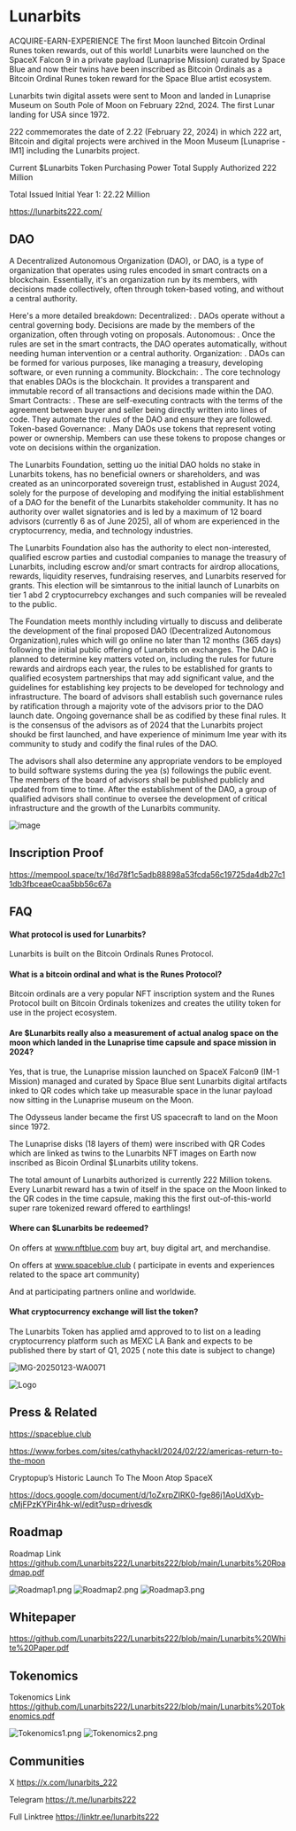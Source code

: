 
# Lunarbits

ACQUIRE-EARN-EXPERIENCE
The first Moon launched Bitcoin Ordinal Runes token rewards, out of this world!
Lunarbits were launched on the SpaceX Falcon 9 in a private payload (Lunaprise Mission) curated by Space Blue and now their twins have been inscribed as Bitcoin Ordinals as a Bitcoin Ordinal Runes token reward for the Space Blue artist ecosystem.

Lunarbits twin digital assets were sent to Moon and landed in Lunaprise Museum on South Pole of Moon on February 22nd, 2024. The first Lunar landing for USA since 1972.


222 commemorates the date of 2.22 (February 22, 2024) in which 222 art, Bitcoin and digital projects were archived in the Moon Museum [Lunaprise -IM1] including the Lunarbits project.

Current $Lunarbits Token Purchasing Power
Total Supply Authorized 222 Million

Total Issued Initial Year 1: 22.22 Million

https://lunarbits222.com/

## DAO
A Decentralized Autonomous Organization (DAO), or DAO, is a type of organization that operates using rules encoded in smart contracts on a blockchain. Essentially, it's an organization run by its members, with decisions made collectively, often through token-based voting, and without a central authority. 

Here's a more detailed breakdown:
Decentralized:
.
DAOs operate without a central governing body. Decisions are made by the members of the organization, often through voting on proposals. 
Autonomous:
.
Once the rules are set in the smart contracts, the DAO operates automatically, without needing human intervention or a central authority. 
Organization:
.
DAOs can be formed for various purposes, like managing a treasury, developing software, or even running a community. 
Blockchain:
.
The core technology that enables DAOs is the blockchain. It provides a transparent and immutable record of all transactions and decisions made within the DAO. 
Smart Contracts:
.
These are self-executing contracts with the terms of the agreement between buyer and seller being directly written into lines of code. They automate the rules of the DAO and ensure they are followed. 
Token-based Governance:
.
Many DAOs use tokens that represent voting power or ownership. Members can use these tokens to propose changes or vote on decisions within the organization. 

The Lunarbits Foundation, setting uo the initial DAO holds no stake in Lunarbits tokens, has no beneficial owners or shareholders, and was created as an unincorporated sovereign trust, established in August 2024, solely for the purpose of developing and modifying the initial establishment of a DAO for the benefit of the Lunarbits stakeholder community. It has no authority over wallet signatories and is led by a maximum of 12 board advisors (currently 6 as of June 2025), all of whom are experienced in the cryptocurrency, media, and technology industries.

The Lunarbits Foundation also has the authority to elect non-interested, qualified escrow parties and custodial companies  to manage the treasury of Lunarbits, including escrow and/or smart contracts for airdrop allocations, rewards, liquidity reserves, fundraising reserves, and Lunarbits reserved for grants. This election will be simtanrous to the initial launch of Lunarbits on tier 1 abd 2 cryptocurrebcy exchanges and such companies will be revealed to the public.


The Foundation meets monthly including virtually to discuss and deliberate the development of the final proposed DAO (Decentralized Autonomous Organization),rules which will go online no later than 12 months (365 days) following the initial public offering of Lunarbits on exchanges. The DAO is planned to determine key matters voted on, including the rules for future rewards and airdrops each year, the rules to be established for grants to qualified ecosystem partnerships that may add significant value, and the guidelines for establishing key projects to be developed for technology and infrastructure. The board of advisors shall establish such governance rules by ratification through a majority vote of the advisors prior to the DAO launch date. Ongoing governance shall be as codified by these final rules. It is the consensus of the advisors as of 2024 that the Lunarbits project shoukd be first launched, and have experience of minimum lme year with its community to study and codify the final rules of the DAO.

The advisors shall also determine any appropriate vendors to be employed to build software systems during the yea (s) followings the public event. The members of the board of advisors shall be published publicly and updated from time to time. After the establishment of the DAO, a group of qualified advisors shall continue to oversee the development of critical infrastructure and the growth of the Lunarbits community.

![image](https://github.com/user-attachments/assets/951cdc95-2a50-455e-a263-e457f375d646)


## Inscription Proof
https://mempool.space/tx/16d78f1c5adb88898a53fcda56c19725da4db27c11db3fbceae0caa5bb56c67a

## FAQ


#### What protocol is used for Lunarbits?

Lunarbits is built on the Bitcoin Ordinals Runes Protocol.

#### What is a bitcoin ordinal and what is the Runes Protocol?

Bitcoin ordinals are a very popular NFT inscription system and the Runes Protocol built on Bitcoin Ordinals tokenizes and creates the utility token for use in the project  ecosystem.

#### Are $Lunarbits really also a measurement of actual analog space on the moon which landed in the Lunaprise time capsule and space mission in 2024?

Yes, that is true, the Lunaprise mission launched on SpaceX Falcon9 (IM-1 Mission)  managed and curated by Space Blue sent Lunarbits digital artifacts inked to QR codes which take up measurable space in the lunar payload now sitting in the Lunaprise museum on the Moon.

The Odysseus lander became the first US spacecraft to land on the Moon since 1972.

The Lunaprise disks (18 layers of them) were inscribed with QR Codes which are linked as twins to the Lunarbits NFT images on Earth now inscribed as Bicoin Ordinal $Lunarbits utility tokens.

The total amount of Lunarbits authorized is currently 222 Million tokens. Every Lunarbit reward has a twin of itself in the space on the Moon linked to the QR codes in the time capsule, making this the first out-of-this-world super rare tokenized reward offered to earthlings!

#### Where can $Lunarbits be redeemed?

On offers at www.nftblue.com buy art, buy digital art, and merchandise.

On offers at www.spaceblue.club ( participate in events and experiences related to the space art community)

And at participating partners online and worldwide.

#### What cryptocurrency exchange will list the token?
The Lunarbits Token has applied amd approved to  to list on a leading cryptocurrency platform such as MEXC LA Bank and expects to be published there by start of Q1, 2025 ( note this date is subject to change)

![IMG-20250123-WA0071](https://github.com/user-attachments/assets/9e5d73bd-9d9b-495f-980d-9bc1a7535774)


![Logo](https://github.com/Lunarbits222/Lunarbits222/blob/main/Lunarbits%20Logo.jpg?raw=true)

## Press & Related

https://spaceblue.club

https://www.forbes.com/sites/cathyhackl/2024/02/22/americas-return-to-the-moon

Cryptopup’s Historic Launch To The Moon Atop SpaceX

https://docs.google.com/document/d/1oZxrpZIRK0-fge86j1AoUdXyb-cMjFPzKYPir4hk-wI/edit?usp=drivesdk

## Roadmap

Roadmap Link https://github.com/Lunarbits222/Lunarbits222/blob/main/Lunarbits%20Roadmap.pdf

![Roadmap1.png](https://github.com/Lunarbits222/Lunarbits222/blob/main/Roadmap1.png?raw=true)
![Roadmap2.png](https://github.com/Lunarbits222/Lunarbits222/blob/main/Roadmap2.png?raw=true)
![Roadmap3.png](https://github.com/Lunarbits222/Lunarbits222/blob/main/Roadmap3.png?raw=true)



## Whitepaper

https://github.com/Lunarbits222/Lunarbits222/blob/main/Lunarbits%20White%20Paper.pdf

##  Tokenomics

Tokenomics Link https://github.com/Lunarbits222/Lunarbits222/blob/main/Lunarbits%20Tokenomics.pdf

![Tokenomics1.png](https://github.com/Lunarbits222/Lunarbits222/blob/main/Tokenomics1.png?raw=true)
![Tokenomics2.png](https://github.com/Lunarbits222/Lunarbits222/blob/main/Tokenomics2.png?raw=true)

## Communities
X
https://x.com/lunarbits_222

Telegram
https://t.me/lunarbits222

Full Linktree
https://linktr.ee/lunarbits222

